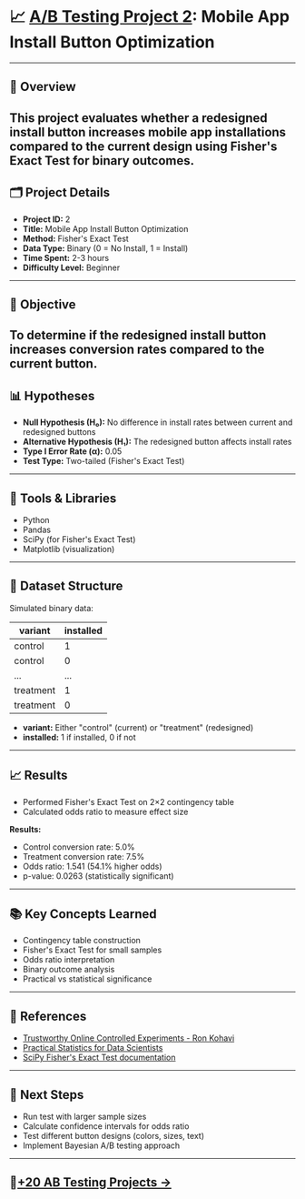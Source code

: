 # 📈 [A/B Testing Project 2](https://github.com/DhawaDG/AB_Testing_Project/blob/main/README.md): Mobile App Install Button Optimization
---
## 🧪 Overview
This project evaluates whether a redesigned install button increases mobile app installations compared to the current design using Fisher's Exact Test for binary outcomes.
---
## 🗂️ Project Details
- **Project ID:** 2
- **Title:** Mobile App Install Button Optimization
- **Method:** Fisher's Exact Test
- **Data Type:** Binary (0 = No Install, 1 = Install)
- **Time Spent:** 2-3 hours
- **Difficulty Level:** Beginner
---
## 🎯 Objective
To determine if the redesigned install button increases conversion rates compared to the current button.
---
## 📊 Hypotheses
- **Null Hypothesis (H₀):** No difference in install rates between current and redesigned buttons
- **Alternative Hypothesis (H₁):** The redesigned button affects install rates
- **Type I Error Rate (α):** 0.05
- **Test Type:** Two-tailed (Fisher's Exact Test)
---
## 🧰 Tools & Libraries
- Python
- Pandas
- SciPy (for Fisher's Exact Test)
- Matplotlib (visualization)
---
## 📁 Dataset Structure
Simulated binary data:

| variant   | installed |
|-----------|-----------|
| control   | 1         |
| control   | 0         |
| ...       | ...       |
| treatment | 1         |
| treatment | 0         |

- **variant:** Either "control" (current) or "treatment" (redesigned)
- **installed:** 1 if installed, 0 if not
---
## 📈 Results
- Performed Fisher's Exact Test on 2×2 contingency table
- Calculated odds ratio to measure effect size

**Results:**
- Control conversion rate: 5.0%
- Treatment conversion rate: 7.5%
- Odds ratio: 1.541 (54.1% higher odds)
- p-value: 0.0263 (statistically significant)
---
## 📚 Key Concepts Learned
- Contingency table construction
- Fisher's Exact Test for small samples
- Odds ratio interpretation
- Binary outcome analysis
- Practical vs statistical significance
---
## 🔗 References
- [Trustworthy Online Controlled Experiments - Ron Kohavi](https://www.scribd.com/document/711189937/Kohavi-Diane-Tang-Xu-Trustworthy-Online-Controlled-Experiments-A-Practical-Guide-to-AB-Testing-2020)
- [Practical Statistics for Data Scientists](https://github.com/DhawaDG/Email-Newsletter-Signup-Optimization/blob/master/reference%20book/Practical%20Statistics%20for%20Data%20Scientists%20(%20PDFDrive%20).pdf)
- [SciPy Fisher's Exact Test documentation](https://docs.scipy.org/doc/scipy/reference/generated/scipy.stats.fisher_exact.html)
---
## 🚀 Next Steps
- Run test with larger sample sizes
- Calculate confidence intervals for odds ratio
- Test different button designs (colors, sizes, text)
- Implement Bayesian A/B testing approach
---
##  **📂[+20 AB Testing Projects →](https://github.com/DhawaDG/AB_Testing_Project/blob/main/README.md)** 
